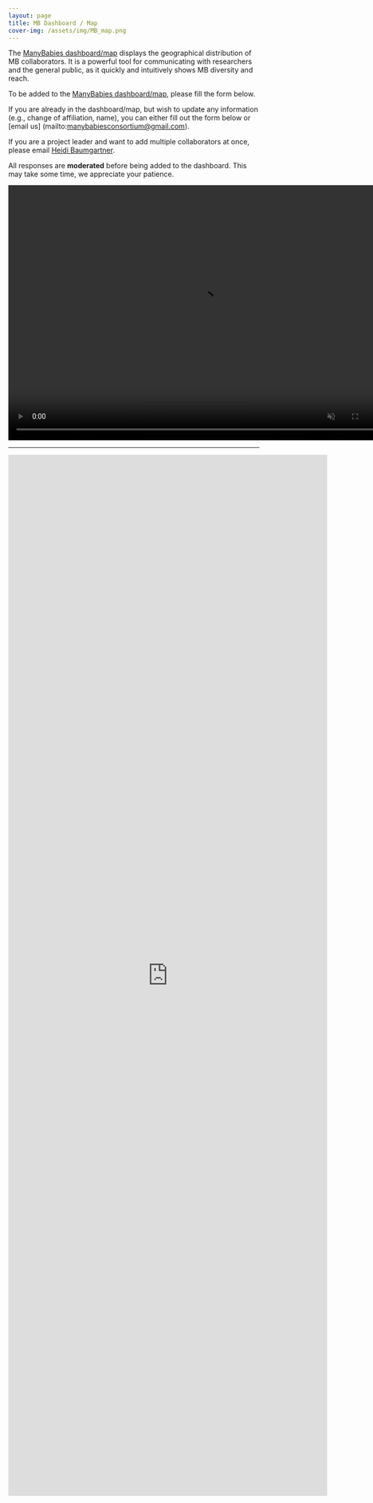 ```yaml
---
layout: page
title: MB Dashboard / Map
cover-img: /assets/img/MB_map.png
---
```


<!--

-->

The [ManyBabies dashboard/map](https://manybabies.shinyapps.io/shiny_mb_map/) displays the geographical distribution of MB collaborators. It is a powerful tool for communicating with researchers and the general public, as it quickly and intuitively shows MB diversity and reach.

To be added to the [ManyBabies dashboard/map](https://manybabies.shinyapps.io/shiny_mb_map/), please fill the form below.

If you are already in the dashboard/map, but wish to update any information (e.g., change of affiliation, name), you can either fill out the form below or [email us] (mailto:manybabiesconsortium@gmail.com).

If you are a project leader and want to add multiple collaborators at once, please email [Heidi Baumgartner](mailto:heidib@stanford.edu).

All responses are **moderated** before being added to the dashboard. This may take some time, we appreciate your patience.

<a href="{{site.baseurl}}{% link map.md %}" class="image">
    <video muted autoplay="autoplay" loop="loop" width="768" height="512">
      <source src="/assets/img/dashboard_overview.mp4" type="video/mp4">  
    </video>
</a>

***
<iframe src="https://docs.google.com/forms/d/e/1FAIpQLSc8_SKJ0TD0MdRTNsf_f84olEc4MAxSFkA1BtAxDjX-OdlWuw/viewform?embedded=true" width="640" height="2089" frameborder="0" marginheight="0" marginwidth="0">Loading…</iframe>
